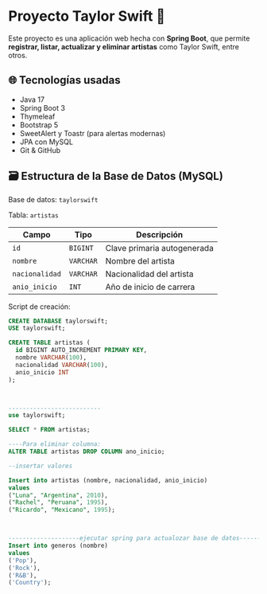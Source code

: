 # Proyecto Taylor Swift 🎤

Este proyecto es una aplicación web hecha con **Spring Boot**, que permite **registrar, listar, actualizar y eliminar artistas** como Taylor Swift, entre otros.

## 🌐 Tecnologías usadas

- Java 17
- Spring Boot 3
- Thymeleaf
- Bootstrap 5
- SweetAlert y Toastr (para alertas modernas)
- JPA con MySQL
- Git & GitHub

## 🗃️ Estructura de la Base de Datos (MySQL)

Base de datos: `taylorswift`

Tabla: `artistas`

| Campo        | Tipo        | Descripción               |
|--------------|-------------|---------------------------|
| `id`         | `BIGINT`    | Clave primaria autogenerada |
| `nombre`     | `VARCHAR`   | Nombre del artista        |
| `nacionalidad` | `VARCHAR` | Nacionalidad del artista |
| `anio_inicio` | `INT`      | Año de inicio de carrera |

Script de creación:

```sql
CREATE DATABASE taylorswift;
USE taylorswift;

CREATE TABLE artistas (
  id BIGINT AUTO_INCREMENT PRIMARY KEY,
  nombre VARCHAR(100),
  nacionalidad VARCHAR(100),
  anio_inicio INT
);



--------------------------
use taylorswift;

SELECT * FROM artistas;

----Para eliminar columna:
ALTER TABLE artistas DROP COLUMN ano_inicio;

--insertar valores

Insert into artistas (nombre, nacionalidad, anio_inicio)
values
("Luna", "Argentina", 2010),
("Rachel", "Peruana", 1995),
("Ricardo", "Mexicano", 1995);



--------------------ejecutar spring para actualozar base de datos------
Insert into generos (nombre)
values
('Pop'),
('Rock'),
('R&B'),
('Country');


